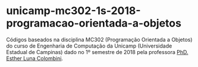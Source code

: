 # unicamp-mc302-1s-2018-programacao-orientada-a-objetos
 Códigos baseados na disciplina MC302 (Programação Orientada a Objetos) do curso de Engenharia de Computação da Unicamp (Universidade Estadual de Campinas) dado no 1º semestre de 2018 pela professora [PhD. Esther Luna Colombini](http://www.ic.unicamp.br/~esther). 
